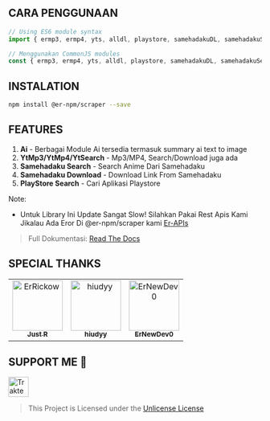 ## CARA PENGGUNAAN

<!-- MARKDOWN-AUTO-DOCS:START (CODE:src=./install.js) -->
<!-- The below code snippet is automatically added from ./install.js -->

```js
// Using ES6 module syntax
import { ermp3, ermp4, yts, alldl, playstore, samehadakuDL, samehadakuSearch, ai } from '@er-npm/scraper';

// Menggunakan CommonJS modules
const { ermp3, ermp4, yts, alldl, playstore, samehadakuDL, samehadakuSearch, ai } = require('@er-npm/scraper');
```

<!-- MARKDOWN-AUTO-DOCS:END -->

## INSTALATION

<!-- MARKDOWN-AUTO-DOCS:START (CODE:src=./instalation.sh) -->
<!-- The below code snippet is automatically added from ./instalation.sh -->

```sh
npm install @er-npm/scraper --save
```

<!-- MARKD
> This Project is Licensed under [GNU General Public License](https://github.com/ErRickow/ApiNyaEr/blob/Er/LICENSE)OWN-AUTO-DOCS:END -->

## FEATURES
1. **Ai** - Berbagai Module Ai tersedia termasuk summary ai text to image
2. **YtMp3/YtMp4/YtSearch** - Mp3/MP4, Search/Download juga ada
3. **Samehadaku Search** - Search Anime Dari Samehadaku
4. **Samehadaku Download** - Download Link From Samehadaku
5. **PlayStore Search** - Cari Aplikasi Playstore

Note:
  - Untuk Library Ini Update Sangat Slow! Silahkan Pakai Rest Apis Kami Jikalau Ada Eror Di @er-npm/scraper kami [Er-APIs](https://er-api.biz.id/testing)

> Full Dokumentasi:
> [Read The Docs](http://er-npm.rtfd.io/)

## SPECIAL THANKS
<!-- readme: contributors,collaborators,bots -start -->
<table>
	<tbody>
		<tr>
            <td align="center">
                <a href="https://github.com/ErRickow">
                    <img src="https://avatars.githubusercontent.com/u/172886759?v=4" width="100;" alt="ErRickow"/>
                    <br />
                    <sub><b>Just R</b></sub>
                </a>
            </td>
            <td align="center">
                <a href="https://github.com/hiudyy">
                    <img src="https://avatars.githubusercontent.com/u/153995129?v=4" width="100;" alt="hiudyy"/>
                    <br />
                    <sub><b>hiudyy</b></sub>
                </a>
            </td>
            <td align="center">
                <a href="https://github.com/ErNewDev0">
                    <img src="https://avatars.githubusercontent.com/u/190163315?v=4" width="100;" alt="ErNewDev0"/>
                    <br />
                    <sub><b>ErNewDev0</b></sub>
                </a>
            </td>
		</tr>
	<tbody>
</table>
<!-- readme: contributors,collaborators,bots -end -->

## SUPPORT ME 💖  
<a href="https://trakteer.id/er_rickow/tip">
    <img src="https://edge-cdn.trakteer.id/images/embed/trbtn-red-1.png?v=24-01-2025" height="40" alt="Trakteer Saya" />
</a>


> This Project is Licensed under the [Unlicense License](https://raw.githubusercontent.com/ErRickow/npm-yt/master/license.txt)

